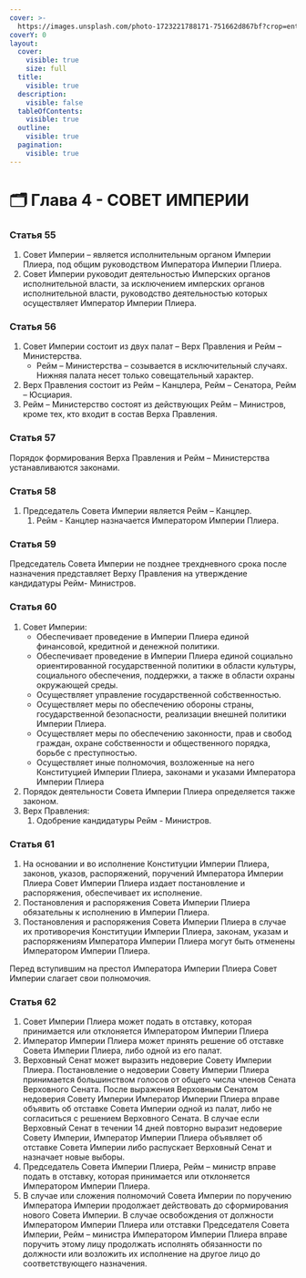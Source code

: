 ```yaml
---
cover: >-
  https://images.unsplash.com/photo-1723221788171-751662d867bf?crop=entropy&cs=srgb&fm=jpg&ixid=M3wxOTcwMjR8MHwxfHJhbmRvbXx8fHx8fHx8fDE3MjU3OTU4MTh8&ixlib=rb-4.0.3&q=85
coverY: 0
layout:
  cover:
    visible: true
    size: full
  title:
    visible: true
  description:
    visible: false
  tableOfContents:
    visible: true
  outline:
    visible: true
  pagination:
    visible: true
---
```


# 🗂️ Глава 4 - СОВЕТ ИМПЕРИИ

### **Статья 55**

1. Совет Империи – является исполнительным органом Империи Плиера, под общим руководством Императора Империи Плиера.
2. Совет Империи руководит деятельностью Имперских органов исполнительной власти, за исключением имперских органов исполнительной власти, руководство деятельностью которых осуществляет Император Империи Плиера.

### **Статья 56**

1. Совет Империи состоит из двух палат – Верх Правления и Рейм – Министерства.
   * Рейм – Министерства – созывается в исключительный случаях. Нижняя палата несет только совещательный характер.
2. Верх Правления состоит из Рейм – Канцлера, Рейм – Сенатора, Рейм – Юсциария.
3. Рейм – Министерство состоят из действующих Рейм – Министров, кроме тех, кто входит в состав Верха Правления.

### **Статья 57**

Порядок формирования Верха Правления и Рейм – Министерства устанавливаются законами.

### **Статья 58**

1. Председатель Совета Империи является Рейм – Канцлер.
   1. Рейм - Канцлер назначается Императором Империи Плиера.

### **Статья 59**

Председатель Совета Империи не позднее трехдневного срока после назначения представляет Верху Правления на утверждение кандидатуры Рейм- Министров.

### **Статья 60**

1. Совет Империи:
   * Обеспечивает проведение в Империи Плиера единой финансовой, кредитной и денежной политики.
   * Обеспечивает проведение в Империи Плиера единой социально ориентированной государственной политики в области культуры, социального обеспечения, поддержки, а также в области охраны окружающей среды.
   * Осуществляет управление государственной собственностью.
   * Осуществляет меры по обеспечению обороны страны, государственной безопасности, реализации внешней политики Империи Плиера.
   * Осуществляет меры по обеспечению законности, прав и свобод граждан, охране собственности и общественного порядка, борьбе с преступностью.
   * Осуществляет иные полномочия, возложенные на него Конституцией Империи Плиера, законами и указами Императора Империи Плиера
2. Порядок деятельности Совета Империи Плиера определяется также законом.
3. Верх Правления:
   1. Одобрение кандидатуры Рейм - Министров.

### **Статья 61**

1. На основании и во исполнение Конституции Империи Плиера, законов, указов, распоряжений, поручений Императора Империи Плиера Совет Империи Плиера издает постановление и распоряжения, обеспечивает их исполнение.
2. Постановления и распоряжения Совета Империи Плиера обязательны к исполнению в Империи Плиера.
3. Постановления и распоряжения Совета Империи Плиера в случае их противоречия Конституции Империи Плиера, законам, указам и распоряжениям Императора Империи Плиера могут быть отменены Императором Империи Плиера.

Перед вступившим на престол Императора Империи Плиера Совет Империи слагает свои полномочия.

### **Статья 62**

1. Совет Империи Плиера может подать в отставку, которая принимается или отклоняется Императором Империи Плиера
2. Император Империи Плиера может принять решение об отставке Совета Империи Плиера, либо одной из его палат.
3. Верховный Сенат может выразить недоверие Совету Империи Плиера. Постановление о недоверии Совету Империи Плиера принимается большинством голосов от общего числа членов Сената Верховного Сената. После выражения Верховным Сенатом недоверия Совету Империи Император Империи Плиера вправе объявить об отставке Совета Империи одной из палат, либо не согласиться с решением Верховного Сената. В случае если Верховный Сенат в течении 14 дней повторно выразит недоверие Совету Империи, Император Империи Плиера объявляет об отставке Совета Империи либо распускает Верховный Сенат и назначает новые выборы.
4. Председатель Совета Империи Плиера, Рейм – министр вправе подать в отставку, которая принимается или отклоняется Императором Империи Плиера.
5. В случае или сложения полномочий Совета Империи по поручению Императора Империи продолжает действовать до сформирования нового Совета Империи. В случае освобождения от должности Императором Империи Плиера или отставки Председателя Совета Империи, Рейм – министра Императором Империи Плиера вправе поручить этому лицу продолжать исполнять обязанности по должности или возложить их исполнение на другое лицо до соответствующего назначения.
